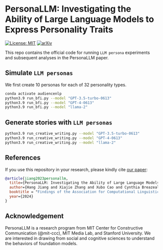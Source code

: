 # PersonaLLM: Investigating the Ability of Large Language Models to Express Personality Traits
[![License: MIT](https://img.shields.io/badge/License-MIT-yellow.svg)](https://opensource.org/licenses/MIT)
[![arXiv](https://img.shields.io/badge/arXiv-2201.07281-b31b1b.svg)](https://arxiv.org/abs/2305.02547)

This repo contains the official code for running `LLM persona` experiments and subsequent analyses in the PersonaLLM paper.


## Simulate `LLM personas`

We first create 10 personas for each of 32 personality types.

```bash
conda activate audiencenlp
python3.9 run_bfi.py --model "GPT-3.5-turbo-0613"
python3.9 run_bfi.py --model "GPT-4-0613"
python3.9 run_bfi.py --model "llama-2"
```

## Generate stories with `LLM personas`

```bash
python3.9 run_creative_writing.py --model "GPT-3.5-turbo-0613"
python3.9 run_creative_writing.py --model "GPT-4-0613"
python3.9 run_creative_writing.py --model "llama-2"
```

## References

If you use this repository in your research, please kindly cite [our paper](https://arxiv.org/abs/2305.02547): 

```bibtex
@article{jiang2023personallm,
  title={PersonaLLM: Investigating the Ability of Large Language Models to Express Personality Traits},
  author={Hang Jiang and Xiajie Zhang and Xubo Cao and Cynthia Breazeal and Jad Kabbara and Deb Roy},
  booktitle = "Findings of the Association for Computational Linguistics: NAACL 2024",
  year={2024}
}
```

## Acknowledgement
PersonaLLM is a research program from MIT Center for Constructive Communication (@mit-ccc), MIT Media Lab, and Stanford University. We are interested in drawing from social and cognitive sciences to understand the behaviors of foundation models. 
